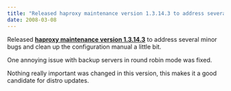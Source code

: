 ```yaml
---
title: "Released haproxy maintenance version 1.3.14.3 to address several minor bugs and clean up the configuration manual a little bit."
date: 2008-03-08
---
```

Released **[haproxy maintenance version 1.3.14.3](download/1.3/src/)** to address several minor bugs and clean up the configuration manual a little bit.

One annoying issue with backup servers in round robin mode was fixed.

Nothing really important was changed in this version, this makes it a good candidate for distro updates.
